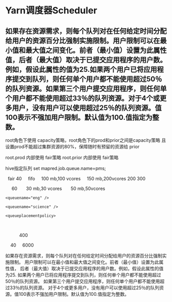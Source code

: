 # Yarn调度器Scheduler

## 如果存在资源需求，则每个队列对在任何给定时间分配给用户的资源百分比强制实施限制。用户限制可以在最小值和最大值之间变化。前者（最小值）设置为此属性值，后者（最大值）取决于已提交应用程序的用户数。例如，假设此属性的值为25.如果两个用户已将应用程序提交到队列，则任何单个用户都不能使用超过50％的队列资源。如果第三个用户提交应用程序，则任何单个用户都不能使用超过33％的队列资源。对于4个或更多用户，没有用户可以使用超过25％的队列资源。值100表示​​不强加用户限制。默认值为100.值指定为整数。


root角色下使用 capacity策略，root角色下的prod和prior之间是capacity策略
且设置prod不能超过集群资源的80%，保障随时有预留的资源给 prior


root.prod 内部使用 fair策略
root.prior 内部使用 fair策略



hive指定队列
set mapred.job.queue.name=pms;



<allocations>
  <defaultqueueschedulingpolicy>fair</defaultqueueschedulingpolicy>
    <queue name="uat">
      <weight>40<weight>
      <schedulingpolicy>fifo</schedulingpocliy>
      <minResources>100 mb,100 vcores</minResources>
      <maxResources>150 mb,200vcores</maxResources>
      <maxRunningApps>200</maxRunningApps>
      <minSharePreemptionTimeout>300</minSharePreemptionTimeout>
    </queue>

    <queue name="dev">
      <weight>60<weight>
      <minResources>30 mb,30 vcores</minResources>
      <maxResources>50 mb,50vcores</maxResources>
    </queue>

    <queuename="eng" />

    <queuename="science" />

    <queueplacementpolicy>
      <rule name="specified" create="false"></rule>
      <rule name="primarygroup" create="false"></rule>
      <rule name="default" queue="dev.eng"></rule>
    </queueplacementpolicy>

    <user name="userA">
      <maxRunningApps>400</maxRunningApps>
    </user>

    <userMaxAppsDefault>40</userMaxAppsDefault>
    <fairSharePreemptionTimeout>6000</fairSharePreemptionTimeout>
</allocations>



如果存在资源需求，则每个队列对在任何给定时间分配给用户的资源百分比强制实施限制。
用户限制可以在最小值和最大值之间变化。前者（最小值）设置为此属性值，
后者（最大值）取决于已提交应用程序的用户数。例如，假设此属性的值为25.
如果两个用户已将应用程序提交到队列，则任何单个用户都不能使用超过50％的队列资源。
如果第三个用户提交应用程序，则任何单个用户都不能使用超过33％的队列资源。
对于4个或更多用户，没有用户可以使用超过25％的队列资源。值100表示​​不强加用户限制。默认值为100.值指定为整数。





